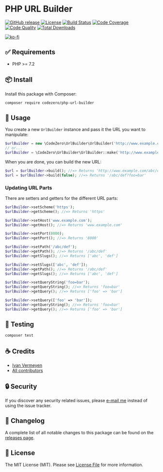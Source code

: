 # PHP URL Builder

[![GitHub release](https://img.shields.io/github/release/codezero-be/php-url-builder.svg?style=flat-square)](https://github.com/codezero-be/php-url-builder/releases)
[![License](https://img.shields.io/packagist/l/codezero/php-url-builder.svg?style=flat-square)](LICENSE.md)
[![Build Status](https://img.shields.io/github/actions/workflow/status/codezero-be/php-url-builder/run-tests.yml?style=flat-square&logo=github&logoColor=white&label=tests)](https://github.com/codezero-be/php-url-builder/actions)
[![Code Coverage](https://img.shields.io/codacy/coverage/a5db8a1321664e67900c96eadc575ece/master?style=flat-square)](https://app.codacy.com/gh/codezero-be/php-url-builder)
[![Code Quality](https://img.shields.io/codacy/grade/a5db8a1321664e67900c96eadc575ece/master?style=flat-square)](https://app.codacy.com/gh/codezero-be/php-url-builder)
[![Total Downloads](https://img.shields.io/packagist/dt/codezero/php-url-builder.svg?style=flat-square)](https://packagist.org/packages/codezero/php-url-builder)

[![ko-fi](https://www.ko-fi.com/img/githubbutton_sm.svg)](https://ko-fi.com/R6R3UQ8V)

## ✅ Requirements

- PHP >= 7.2

## 📦 Install

Install this package with Composer:

```bash
composer require codezero/php-url-builder
```

## 📘 Usage

You create a new `UrlBuilder` instance and pass it the URL you want to manipulate:

```php
$urlBuilder = new \CodeZero\UrlBuilder\UrlBuilder('http://www.example.com/abc/def?foo=bar');
// or...
$urlBuilder = \CodeZero\UrlBuilder\UrlBuilder::make('http://www.example.com/abc/def?foo=bar');
```

When you are done, you can build the new URL:

```php
$url = $urlBuilder->build(); //=> Returns 'http://www.example.com/abc/def?foo=bar'
$url = $urlBuilder->build(false); //=> Returns '/abc/def?foo=bar'
```

### Updating URL Parts

There are setters and getters for the different URL parts:

```php
$urlBuilder->setScheme('https');
$urlBuilder->getScheme(); //=> Returns 'https'

$urlBuilder->setHost('www.example.com');
$urlBuilder->getHost(); //=> Returns 'www.example.com'

$urlBuilder->setPort(8000);
$urlBuilder->getPort(); //=> Returns '8000'

$urlBuilder->setPath('/abc/def');
$urlBuilder->getPath(); //=> Returns '/abc/def'
$urlBuilder->getSlugs(); //=> Returns ['abc', 'def']

$urlBuilder->setSlugs(['abc', 'def']);
$urlBuilder->getPath(); //=> Returns '/abc/def'
$urlBuilder->getSlugs(); //=> Returns ['abc', 'def']

$urlBuilder->setQueryString('foo=bar');
$urlBuilder->getQueryString(); //=> Returns 'foo=bar'
$urlBuilder->getQuery(); //=> Returns ['foo' => 'bar']

$urlBuilder->setQuery(['foo' => 'bar']);
$urlBuilder->getQueryString(); //=> Returns 'foo=bar'
$urlBuilder->getQuery(); //=> Returns ['foo' => 'bar']
```

## 🚧 Testing

```bash
composer test
```

## ☕ Credits

- [Ivan Vermeyen](https://github.com/ivanvermeyen)
- [All contributors](https://github.com/codezero-be/php-url-builder/contributors)

## 🔒 Security

If you discover any security related issues, please [e-mail me](mailto:ivan@codezero.be) instead of using the issue tracker.

## 📑 Changelog

A complete list of all notable changes to this package can be found on the
[releases page](https://github.com/codezero-be/php-url-builder/releases).

## 📜 License

The MIT License (MIT). Please see [License File](LICENSE.md) for more information.
